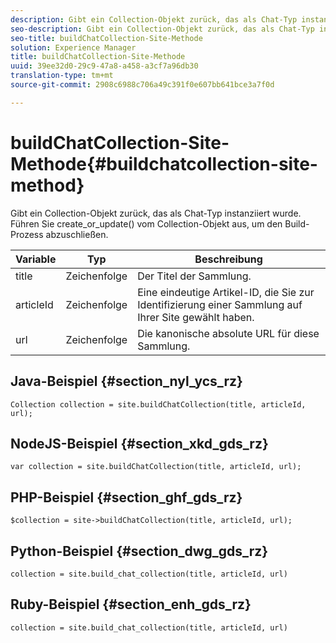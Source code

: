 ```yaml
---
description: Gibt ein Collection-Objekt zurück, das als Chat-Typ instanziiert wurde. Führen Sie create_or_update() vom Collection-Objekt aus, um den Build-Prozess abzuschließen.
seo-description: Gibt ein Collection-Objekt zurück, das als Chat-Typ instanziiert wurde. Führen Sie create_or_update() vom Collection-Objekt aus, um den Build-Prozess abzuschließen.
seo-title: buildChatCollection-Site-Methode
solution: Experience Manager
title: buildChatCollection-Site-Methode
uuid: 39ee32d0-29c9-47a8-a458-a3cf7a96db30
translation-type: tm+mt
source-git-commit: 2908c6988c706a49c391f0e607bb641bce3a7f0d

---
```



# buildChatCollection-Site-Methode{#buildchatcollection-site-method}

Gibt ein Collection-Objekt zurück, das als Chat-Typ instanziiert wurde. Führen Sie create_or_update() vom Collection-Objekt aus, um den Build-Prozess abzuschließen.

| Variable | Typ | Beschreibung |
|--- |--- |--- |
| title | Zeichenfolge | Der Titel der Sammlung. |
| articleId | Zeichenfolge | Eine eindeutige Artikel-ID, die Sie zur Identifizierung einer Sammlung auf Ihrer Site gewählt haben. |
| url | Zeichenfolge | Die kanonische absolute URL für diese Sammlung. |

## Java-Beispiel {#section_nyl_ycs_rz}

```
Collection collection = site.buildChatCollection(title, articleId, url); 
```

## NodeJS-Beispiel {#section_xkd_gds_rz}

```
var collection = site.buildChatCollection(title, articleId, url); 
```

## PHP-Beispiel {#section_ghf_gds_rz}

```
$collection = site->buildChatCollection(title, articleId, url); 
```

## Python-Beispiel {#section_dwg_gds_rz}

```
collection = site.build_chat_collection(title, articleId, url) 
```

## Ruby-Beispiel {#section_enh_gds_rz}

```
collection = site.build_chat_collection(title, articleId, url)
```
